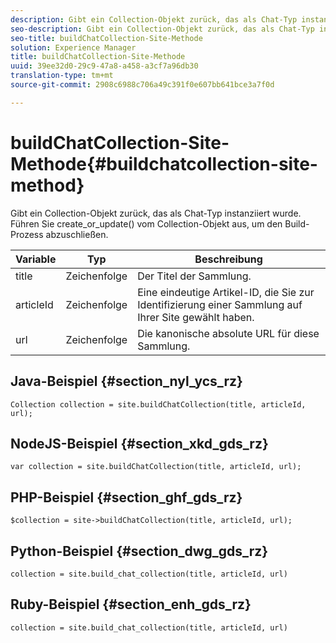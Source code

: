 ```yaml
---
description: Gibt ein Collection-Objekt zurück, das als Chat-Typ instanziiert wurde. Führen Sie create_or_update() vom Collection-Objekt aus, um den Build-Prozess abzuschließen.
seo-description: Gibt ein Collection-Objekt zurück, das als Chat-Typ instanziiert wurde. Führen Sie create_or_update() vom Collection-Objekt aus, um den Build-Prozess abzuschließen.
seo-title: buildChatCollection-Site-Methode
solution: Experience Manager
title: buildChatCollection-Site-Methode
uuid: 39ee32d0-29c9-47a8-a458-a3cf7a96db30
translation-type: tm+mt
source-git-commit: 2908c6988c706a49c391f0e607bb641bce3a7f0d

---
```



# buildChatCollection-Site-Methode{#buildchatcollection-site-method}

Gibt ein Collection-Objekt zurück, das als Chat-Typ instanziiert wurde. Führen Sie create_or_update() vom Collection-Objekt aus, um den Build-Prozess abzuschließen.

| Variable | Typ | Beschreibung |
|--- |--- |--- |
| title | Zeichenfolge | Der Titel der Sammlung. |
| articleId | Zeichenfolge | Eine eindeutige Artikel-ID, die Sie zur Identifizierung einer Sammlung auf Ihrer Site gewählt haben. |
| url | Zeichenfolge | Die kanonische absolute URL für diese Sammlung. |

## Java-Beispiel {#section_nyl_ycs_rz}

```
Collection collection = site.buildChatCollection(title, articleId, url); 
```

## NodeJS-Beispiel {#section_xkd_gds_rz}

```
var collection = site.buildChatCollection(title, articleId, url); 
```

## PHP-Beispiel {#section_ghf_gds_rz}

```
$collection = site->buildChatCollection(title, articleId, url); 
```

## Python-Beispiel {#section_dwg_gds_rz}

```
collection = site.build_chat_collection(title, articleId, url) 
```

## Ruby-Beispiel {#section_enh_gds_rz}

```
collection = site.build_chat_collection(title, articleId, url)
```
